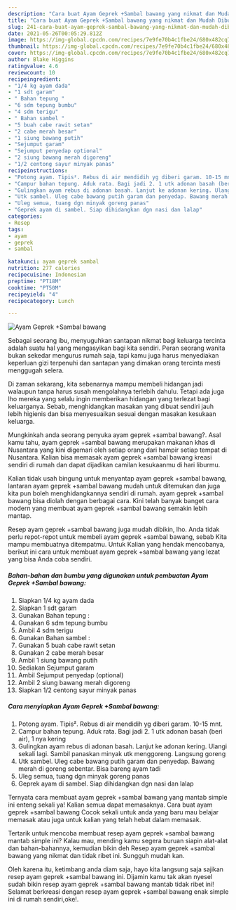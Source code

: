 ```yaml
---
description: "Cara buat Ayam Geprek +Sambal bawang yang nikmat dan Mudah Dibuat"
title: "Cara buat Ayam Geprek +Sambal bawang yang nikmat dan Mudah Dibuat"
slug: 241-cara-buat-ayam-geprek-sambal-bawang-yang-nikmat-dan-mudah-dibuat
date: 2021-05-26T00:05:29.812Z
image: https://img-global.cpcdn.com/recipes/7e9fe70b4c1fbe24/680x482cq70/ayam-geprek-sambal-bawang-foto-resep-utama.jpg
thumbnail: https://img-global.cpcdn.com/recipes/7e9fe70b4c1fbe24/680x482cq70/ayam-geprek-sambal-bawang-foto-resep-utama.jpg
cover: https://img-global.cpcdn.com/recipes/7e9fe70b4c1fbe24/680x482cq70/ayam-geprek-sambal-bawang-foto-resep-utama.jpg
author: Blake Higgins
ratingvalue: 4.6
reviewcount: 10
recipeingredient:
- "1/4 kg ayam dada"
- "1 sdt garam"
- " Bahan tepung "
- "6 sdm tepung bumbu"
- "4 sdm terigu"
- " Bahan sambel "
- "5 buah cabe rawit setan"
- "2 cabe merah besar"
- "1 siung bawang putih"
- "Sejumput garam"
- "Sejumput penyedap optional"
- "2 siung bawang merah digoreng"
- "1/2 centong sayur minyak panas"
recipeinstructions:
- "Potong ayam. Tipis². Rebus di air mendidih yg diberi garam. 10-15 mnt."
- "Campur bahan tepung. Aduk rata. Bagi jadi 2. 1 utk adonan basah (beri air), 1 nya kering"
- "Gulingkan ayam rebus di adonan basah. Lanjut ke adonan kering. Ulangi sekali lagi. Sambil panaskan minyak utk menggoreng. Langsung goreng"
- "Utk sambel. Uleg cabe bawang putih garam dan penyedap. Bawang merah di goreng sebentar. Bisa bareng ayam tadi"
- "Uleg semua, tuang dgn minyak goreng panas"
- "Geprek ayam di sambel. Siap dihidangkan dgn nasi dan lalap"
categories:
- Resep
tags:
- ayam
- geprek
- sambal

katakunci: ayam geprek sambal 
nutrition: 277 calories
recipecuisine: Indonesian
preptime: "PT18M"
cooktime: "PT50M"
recipeyield: "4"
recipecategory: Lunch

---
```



![Ayam Geprek +Sambal bawang](https://img-global.cpcdn.com/recipes/7e9fe70b4c1fbe24/680x482cq70/ayam-geprek-sambal-bawang-foto-resep-utama.jpg)

Sebagai seorang ibu, menyuguhkan santapan nikmat bagi keluarga tercinta adalah suatu hal yang mengasyikan bagi kita sendiri. Peran seorang  wanita bukan sekedar mengurus rumah saja, tapi kamu juga harus menyediakan keperluan gizi terpenuhi dan santapan yang dimakan orang tercinta mesti menggugah selera.

Di zaman  sekarang, kita sebenarnya mampu membeli hidangan jadi walaupun tanpa harus susah mengolahnya terlebih dahulu. Tetapi ada juga lho mereka yang selalu ingin memberikan hidangan yang terlezat bagi keluarganya. Sebab, menghidangkan masakan yang dibuat sendiri jauh lebih higienis dan bisa menyesuaikan sesuai dengan masakan kesukaan keluarga. 



Mungkinkah anda seorang penyuka ayam geprek +sambal bawang?. Asal kamu tahu, ayam geprek +sambal bawang merupakan makanan khas di Nusantara yang kini digemari oleh setiap orang dari hampir setiap tempat di Nusantara. Kalian bisa memasak ayam geprek +sambal bawang kreasi sendiri di rumah dan dapat dijadikan camilan kesukaanmu di hari liburmu.

Kalian tidak usah bingung untuk menyantap ayam geprek +sambal bawang, lantaran ayam geprek +sambal bawang mudah untuk ditemukan dan juga kita pun boleh menghidangkannya sendiri di rumah. ayam geprek +sambal bawang bisa diolah dengan berbagai cara. Kini telah banyak banget cara modern yang membuat ayam geprek +sambal bawang semakin lebih mantap.

Resep ayam geprek +sambal bawang juga mudah dibikin, lho. Anda tidak perlu repot-repot untuk membeli ayam geprek +sambal bawang, sebab Kita mampu membuatnya ditempatmu. Untuk Kalian yang hendak mencobanya, berikut ini cara untuk membuat ayam geprek +sambal bawang yang lezat yang bisa Anda coba sendiri.

<!--inarticleads1-->

##### Bahan-bahan dan bumbu yang digunakan untuk pembuatan Ayam Geprek +Sambal bawang:

1. Siapkan 1/4 kg ayam dada
1. Siapkan 1 sdt garam
1. Gunakan  Bahan tepung :
1. Gunakan 6 sdm tepung bumbu
1. Ambil 4 sdm terigu
1. Gunakan  Bahan sambel :
1. Gunakan 5 buah cabe rawit setan
1. Gunakan 2 cabe merah besar
1. Ambil 1 siung bawang putih
1. Sediakan Sejumput garam
1. Ambil Sejumput penyedap (optional)
1. Ambil 2 siung bawang merah digoreng
1. Siapkan 1/2 centong sayur minyak panas




<!--inarticleads2-->

##### Cara menyiapkan Ayam Geprek +Sambal bawang:

1. Potong ayam. Tipis². Rebus di air mendidih yg diberi garam. 10-15 mnt.
1. Campur bahan tepung. Aduk rata. Bagi jadi 2. 1 utk adonan basah (beri air), 1 nya kering
1. Gulingkan ayam rebus di adonan basah. Lanjut ke adonan kering. Ulangi sekali lagi. Sambil panaskan minyak utk menggoreng. Langsung goreng
1. Utk sambel. Uleg cabe bawang putih garam dan penyedap. Bawang merah di goreng sebentar. Bisa bareng ayam tadi
1. Uleg semua, tuang dgn minyak goreng panas
1. Geprek ayam di sambel. Siap dihidangkan dgn nasi dan lalap




Ternyata cara membuat ayam geprek +sambal bawang yang mantab simple ini enteng sekali ya! Kalian semua dapat memasaknya. Cara buat ayam geprek +sambal bawang Cocok sekali untuk anda yang baru mau belajar memasak atau juga untuk kalian yang telah hebat dalam memasak.

Tertarik untuk mencoba membuat resep ayam geprek +sambal bawang mantab simple ini? Kalau mau, mending kamu segera buruan siapin alat-alat dan bahan-bahannya, kemudian bikin deh Resep ayam geprek +sambal bawang yang nikmat dan tidak ribet ini. Sungguh mudah kan. 

Oleh karena itu, ketimbang anda diam saja, hayo kita langsung saja sajikan resep ayam geprek +sambal bawang ini. Dijamin kamu tak akan nyesel sudah bikin resep ayam geprek +sambal bawang mantab tidak ribet ini! Selamat berkreasi dengan resep ayam geprek +sambal bawang enak simple ini di rumah sendiri,oke!.

